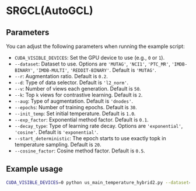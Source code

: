 # SRGCL(AutoGCL)
## Parameters
You can adjust the following parameters when running the example script:

- `CUDA_VISIBLE_DEVICES`: Set the GPU device to use (e.g., `0` or `1`).
- `--dataset`: Dataset to use. Options are `'MUTAG'`, `'NCI1'`, `'PTC_MR'`, `'IMDB-BINARY'`, `'IMDB-MULTI'`, `'REDDIT-BINARY'`. Default is `'MUTAG'`.
- `--r`: Augmentation ratio. Default is `0.2`.
- `--d`: Type of data selector. Default is `'l2_norm'`.
- `--v`: Number of views each generation. Default is `50`.
- `--k`: Top `k` views for contrastive learning. Default is `2`.
- `--aug`: Type of augmentation. Default is `'dnodes'`.
- `--epochs`: Number of training epochs. Default is `30`.
- `--init_temp`: Set initial temperature. Default is `1.0`.
- `--exp_factor`: Exponential method factor. Default is `0.1`.
- `--decay_type`: Type of learning rate decay. Options are `'exponential'`, `'cosine'`. Default is `'exponential'`.
- `--start_deterministic`: The epoch starts to use exactly topk in temperature sampling. Default is `20`.
- `--cosine_factor`: Cosine method factor. Default is `0.5`.

## Example usage
```bash
CUDA_VISIBLE_DEVICES=0 python us_main_temperature_hybrid2.py --dataset='MUTAG' --d='l2_norm' --v=50 --k=2
```

